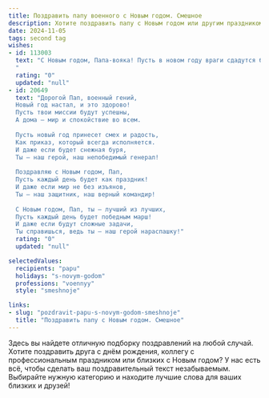 ```yaml
---
title: Поздравить папу военного с Новым годом. Смешное
description: Хотите поздравить папу с Новым годом или другим праздником? Наш ИИ создаст незабываемое поздравление, а вы обязательно выделитесь среди других.  
date: 2024-11-05
tags: second tag
wishes:
- id: 113003
  text: "С Новым годом, Папа-вояка! Пусть в новом году враги сдадутся без боя, а ты получишь заслуженный отдых (хотя бы на один день!). Желаю тебе боевого запаса смеха, крепкого тыла и чтобы все твои планы брали «высоту» не хуже, чем лучшие ракеты!  Пусть шампанское брызжет весельем, а салаты будут вкуснее, чем армейская каша! Ура!
  "
  rating: "0"
  updated: "null"
- id: 20649
  text: "Дорогой Пап, военный гений,
  Новый год настал, и это здорово!
  Пусть твои миссии будут успешны,
  А дома — мир и спокойствие во всем.
  
  Пусть новый год принесет смех и радость,
  Как приказ, который всегда исполняется.
  И даже если будет снежная буря,
  Ты — наш герой, наш непобедимый генерал!
  
  Поздравляю с Новым годом, Пап,
  Пусть каждый день будет как праздник!
  И даже если мир не без изъянов,
  Ты — наш защитник, наш верный командир!
  
  С Новым годом, Пап, ты — лучший из лучших,
  Пусть каждый день будет победным марш!
  И даже если будут сложные задачи,
  Ты справишься, ведь ты — наш герой нараспашку!"
  rating: "0"
  updated: "null"

selectedValues:
  recipients: "papu"
  holidays: "s-novym-godom"
  professions: "voennyy"
  style: "smeshnoje"

links:
- slug: "pozdravit-papu-s-novym-godom-smeshnoje"
  title: "Поздравить папу с Новым годом. Смешное"
---
```


Здесь вы найдете отличную подборку поздравлений на любой случай.
Хотите поздравить друга с днём рождения, коллегу с профессиональным праздником или близких с Новым годом? У нас есть всё, чтобы сделать ваш поздравительный текст незабываемым. Выбирайте нужную категорию и находите лучшие слова для ваших близких и друзей!
